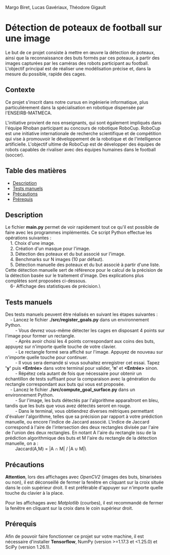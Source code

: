 Margo Biret, Lucas Gavériaux, Théodore Gigault

# Détection de poteaux de football sur une image

Le but de ce projet consiste à mettre en œuvre la détection de poteaux, ainsi que la reconnaissance des buts formés par ces poteaux, à partir des images capturées par les caméras des robots participant au football.
L'objectif principal est de réaliser une modélisation précise et, dans la mesure du possible, rapide des cages.

## Contexte

Ce projet s'inscrit dans notre cursus en ingénierie informatique, plus particulièrement dans la spécialisation en robotique dispensée par l'ENSEIRB-MATMECA.

L'initiative provient de nos enseignants, qui sont également impliqués dans l'équipe Rhoban participant au concours de robotique RoboCup.
RoboCup est une initiative internationale de recherche scientifique et de compétition qui vise à promouvoir le développement de la robotique et de l'intelligence artificielle. L'objectif ultime de RoboCup est de développer des équipes de robots capables de rivaliser avec des équipes humaines dans le football (soccer).

## Table des matières

- [Description](#contexte)
- [Tests manuels](#tests-manuels)
- [Précautions](#précautions)
- [Prérequis](#prérequis)

## Description

Le fichier **main.py** permet de voir rapidement tout ce qu'il est possible de faire avec les programmes implémentés.
Ce script Python effectue les opérations suivantes :\
&nbsp;&nbsp;&nbsp;&nbsp;1. Choix d'une image. \
&nbsp;&nbsp;&nbsp;&nbsp;2. Création d'un masque pour l'image.\
&nbsp;&nbsp;&nbsp;&nbsp;3. Détection des poteaux et du but associé sur l'image.\
&nbsp;&nbsp;&nbsp;&nbsp;4. Benchmarks sur N images (10 par défaut).\
&nbsp;&nbsp;&nbsp;&nbsp;5. Détection manuelle des poteaux et du but associé à partir d'une liste. Cette détection manuelle sert de référence pour le calcul de la précision de la détection basée sur le traitement d'image. Des explications plus complètes sont proposées ci-dessous.\
&nbsp;&nbsp;&nbsp;&nbsp;6- Affichage des statistiques de précision.\

## Tests manuels

Des tests manuels peuvent être réalisés en suivant les étapes suivantes :\
&nbsp;&nbsp;&nbsp;&nbsp;- Lancez le fichier **./src/register_goals.py** dans un environnement Python.\
&nbsp;&nbsp;&nbsp;&nbsp;&nbsp;&nbsp;&nbsp;&nbsp;- Vous devrez vous-même détecter les cages en disposant 4 points sur l'image pour former un rectangle.\
&nbsp;&nbsp;&nbsp;&nbsp;&nbsp;&nbsp;&nbsp;&nbsp;- Après avoir choisi les 4 points correspondant aux coins des buts, appuyez sur n'importe quelle touche de votre clavier.\
&nbsp;&nbsp;&nbsp;&nbsp;&nbsp;&nbsp;&nbsp;&nbsp;- Le rectangle formé sera affiché sur l'image. Appuyez de nouveau sur n'importe quelle touche pour continuer.\
&nbsp;&nbsp;&nbsp;&nbsp;&nbsp;&nbsp;&nbsp;&nbsp;- Il vous sera demandé si vous souhaitez enregistrer cet essai. Tapez **'y'** puis **<Entrée>** dans votre terminal pour valider, **'n'** et **<Entrée>** sinon.\
&nbsp;&nbsp;&nbsp;&nbsp;&nbsp;&nbsp;&nbsp;&nbsp;- Répétez cela autant de fois que nécessaire pour obtenir un échantillon de tests suffisant pour la comparaison avec la génération du rectangle correspondant aux buts qui vous est proposée.\
&nbsp;&nbsp;&nbsp;&nbsp;- Lancez le fichier **./src/compute_goal_surface.py** dans un environnement Python.\
&nbsp;&nbsp;&nbsp;&nbsp;&nbsp;&nbsp;&nbsp;&nbsp;- Sur l'image, les buts détectés par l'algorithme apparaîtront en bleu, tandis que les buts que vous avez détectés seront en rouge.\
&nbsp;&nbsp;&nbsp;&nbsp;&nbsp;&nbsp;&nbsp;&nbsp;- Dans le terminal, vous obtiendrez diverses métriques permettant d'évaluer l'algorithme, telles que sa précision par rapport à votre prédiction manuelle, ou encore l'indice de Jaccard associé. L'indice de Jaccard correspond à l'aire de l'intersection des deux rectangles divisée par l'aire de l'union des deux rectangles. En notant A l'aire du rectangle issu de la prédiction algorithmique des buts et M l'aire du rectangle de la détection manuelle, on a :\
&nbsp;&nbsp;&nbsp;&nbsp;&nbsp;&nbsp;&nbsp;&nbsp;Jaccard(A,M) = |A ∩ M| / |A ∪ M|\

## Précautions

**Attention**, lors des affichages avec _OpenCV2_ (images des buts, binarisées ou non), il est déconseillé de fermer la fenêtre en cliquant sur la croix située dans le coin supérieur droit. Il est préférable d'appuyer sur n'importe quelle touche du clavier à la place.

Pour les affichages avec _Matplotlib_ (courbes), il est recommandé de fermer la fenêtre en cliquant sur la croix dans le coin supérieur droit.

## Prérequis

Afin de pouvoir faire fonctionner ce projet sur votre machine, il est nécessaire d'installer **Tensorflow**, NumPy (version >=1.17.3 et <1.25.0) et SciPy (version 1.26.1).
